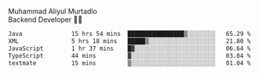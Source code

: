 Muhammad Aliyul Murtadlo
<br>
Backend Developer 👨‍💻
<br>
<!--START_SECTION:waka-->

```txt
Java              15 hrs 54 mins  ████████████████▒░░░░░░░░   65.29 %
XML               5 hrs 18 mins   █████▒░░░░░░░░░░░░░░░░░░░   21.80 %
JavaScript        1 hr 37 mins    █▓░░░░░░░░░░░░░░░░░░░░░░░   06.64 %
TypeScript        44 mins         ▓░░░░░░░░░░░░░░░░░░░░░░░░   03.04 %
textmate          15 mins         ▒░░░░░░░░░░░░░░░░░░░░░░░░   01.04 %
```

<!--END_SECTION:waka-->

